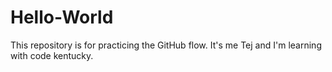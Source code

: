# Hello-World
This repository is for  practicing the GitHub flow.
It's me Tej and I'm learning with code kentucky.
